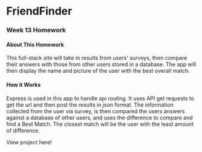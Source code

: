 # FriendFinder

### Week 13 Homework
#### About This Homework

This full-stack site will take in results from users' surveys, then compare their answers with those from other users stored in a database. The app will then display the name and picture of the user with the best overall match.
<br />

#### How it Works

Express is used in this app to handle api routing. It uses API get requests to get the url and then post the results in json format. The information collected from the user via survey, is then compared the users answers against a database of other users, and uses the difference to compare and find a Best Match. The closest match will be the user with the least amount of difference.

View project here! 